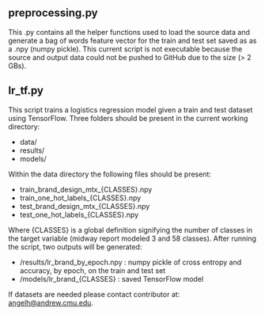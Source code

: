 ## preprocessing.py
This .py contains all the helper functions used to load the source data and generate a bag of words feature vector 
for the train and test set saved as as a .npy (numpy pickle). This current script is not executable because the source and output data could not be pushed to GitHub due to the size (> 2 GBs).
## lr_tf.py
This script trains a logistics regression model given a train and test dataset using TensorFlow.  Three folders
should be present in the current working directory: </br>
* data/
* results/
* models/
  
Within the data directory the following files should be present:
</br>
* train_brand_design_mtx_{CLASSES}.npy
* train_one_hot_labels_{CLASSES}.npy
* test_brand_design_mtx_{CLASSES}.npy
* test_one_hot_labels_{CLASSES}.npy
  
Where {CLASSES} is a global definition signifying the number of classes in the target variable (midway report modeled 3 and 58 classes). After running the script, two outputs will be generated: </br>
* /results/lr_brand_by_epoch.npy : numpy pickle of cross entropy and accuracy, by epoch, on the train and test set
* /models/lr_brand_{CLASSES} : saved TensorFlow model
  
If datasets are needed please contact contributor at: angelh@andrew.cmu.edu.


  



